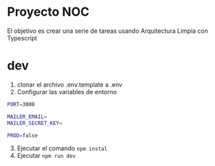 # Proyecto NOC

El objetivo es crear una serie de tareas usando Arquitectura Limpia con Typescript

# dev

1. clonar el archivo .env.template a .env
2. Configurar las variables de entorno

```bash
PORT=3000

MAILER_EMAIL=
MAILER_SECRET_KEY=

PROD=false
```

3. Ejecutar el comando `npm instal`
4. Ejecutar `npm run dev`

